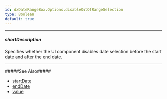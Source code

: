 ```yaml
---
id: dxDateRangeBox.Options.disableOutOfRangeSelection
type: Boolean
default: true
---
```

---
##### shortDescription
Specifies whether the UI component disables date selection before the start date and after the end date.

---
#####See Also#####
- [startDate](/api-reference/10%20UI%20Components/dxDateRangeBox/1%20Configuration/startDate.md '{basewidgetpath}/Configuration/#startDate')
- [endDate](/api-reference/10%20UI%20Components/dxDateRangeBox/1%20Configuration/endDate.md '{basewidgetpath}/Configuration/#endDate')
- [value](/api-reference/10%20UI%20Components/dxDateRangeBox/1%20Configuration/value.md '{basewidgetpath}/Configuration/#value')
